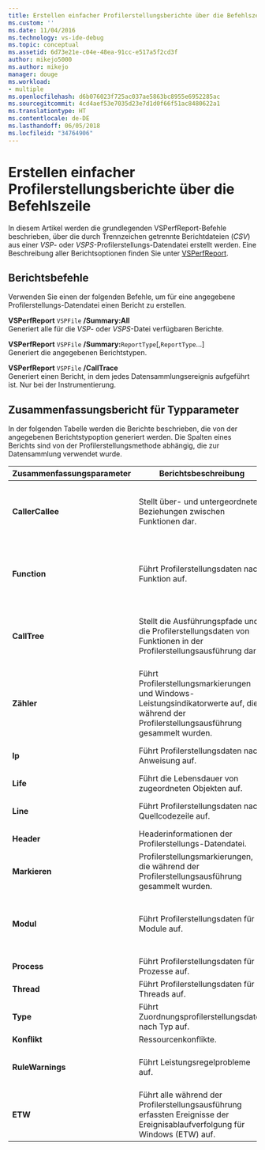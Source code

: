 ```yaml
---
title: Erstellen einfacher Profilerstellungsberichte über die Befehlszeile | Microsoft-Dokumentation
ms.custom: ''
ms.date: 11/04/2016
ms.technology: vs-ide-debug
ms.topic: conceptual
ms.assetid: 6d73e21e-c04e-48ea-91cc-e517a5f2cd3f
author: mikejo5000
ms.author: mikejo
manager: douge
ms.workload:
- multiple
ms.openlocfilehash: d6b076023f725ac037ae5863bc8955e6952285ac
ms.sourcegitcommit: 4cd4aef53e7035d23e7d1d0f66f51ac8480622a1
ms.translationtype: HT
ms.contentlocale: de-DE
ms.lasthandoff: 06/05/2018
ms.locfileid: "34764906"
---
```

# <a name="create-basic-profiling-reports-from-the-command-line"></a>Erstellen einfacher Profilerstellungsberichte über die Befehlszeile
In diesem Artikel werden die grundlegenden VSPerfReport-Befehle beschrieben, über die durch Trennzeichen getrennte Berichtdateien (*CSV*) aus einer *VSP*- oder *VSPS*-Profilerstellungs-Datendatei erstellt werden. Eine Beschreibung aller Berichtsoptionen finden Sie unter [VSPerfReport](../profiling/vsperfreport.md).  
  
## <a name="report-commands"></a>Berichtsbefehle  
 Verwenden Sie einen der folgenden Befehle, um für eine angegebene Profilerstellungs-Datendatei einen Bericht zu erstellen.  
  
 **VSPerfReport** `VSPFile` **/Summary:All**  
 Generiert alle für die *VSP*- oder *VSPS*-Datei verfügbaren Berichte.  
  
 **VSPerfReport** `VSPFile` **/Summary:**`ReportType`[,`ReportType`...]  
 Generiert die angegebenen Berichtstypen.  
  
 **VSPerfReport** `VSPFile` **/CallTrace**  
 Generiert einen Bericht, in dem jedes Datensammlungsereignis aufgeführt ist. Nur bei der Instrumentierung.  
  
## <a name="summary-report-type-parameters"></a>Zusammenfassungsbericht für Typparameter  
 In der folgenden Tabelle werden die Berichte beschrieben, die von der angegebenen Berichtstypoption generiert werden. Die Spalten eines Berichts sind von der Profilerstellungsmethode abhängig, die zur Datensammlung verwendet wurde.  
  
|Zusammenfassungsparameter|Berichtsbeschreibung|Berichtsverweis|  
|-----------------------|------------------------|----------------------|  
|**CallerCallee**|Stellt über- und untergeordnete Beziehungen zwischen Funktionen dar.|-   [Samplingdaten](../profiling/caller-callee-view-sampling-data.md)<br />-   [Instrumentierungsdaten](../profiling/caller-callee-view-instrumentation-data.md)<br />-   [.NET-Speichersamplingdaten](../profiling/caller-callee-view-dotnet-memory-sampling-data.md)<br />-   [.NET-Speicherinstrumentierungsdaten](../profiling/caller-callee-view-net-memory-instrumentation-data.md)<br />-   [Konfliktdaten](../profiling/caller-callee-view-contention-data.md)|  
|**Function**|Führt Profilerstellungsdaten nach Funktion auf.|-   [Samplingdaten](../profiling/functions-view-sampling-data.md)<br />-   [Instrumentierungsdaten](../profiling/functions-view-instrumentation-data.md)<br />-   [.NET-Speichersamplingdaten](../profiling/functions-view-dotnet-memory-sampling-data.md)<br />-   [.NET-Speicherinstrumentierungsdaten](../profiling/functions-view-dotnet-memory-instrumentation-data.md)<br />-   [Konfliktdaten](../profiling/functions-view-contention-data.md)|  
|**CallTree**|Stellt die Ausführungspfade und die Profilerstellungsdaten von Funktionen in der Profilerstellungsausführung dar.|-   [Instrumentierungsdaten](../profiling/call-tree-view-instrumentation-data.md)<br />-   [Samplingdaten](../profiling/call-tree-view-sampling-data.md)<br />-   [.NET-Speichersamplingdaten](../profiling/call-tree-view-dotnet-memory-sampling-data.md)<br />-   [.NET-Speicherinstrumentierungsdaten](../profiling/call-tree-view-dotnet-memory-instrumentation-data.md)<br />-   [Konfliktdaten](../profiling/call-tree-view-contention-data.md)|  
|**Zähler**|Führt Profilerstellungsmarkierungen und Windows-Leistungsindikatorwerte auf, die während der Profilerstellungsausführung gesammelt wurden.|-   [Markierungsansicht](../profiling/marks-view.md)|  
|**Ip**|Führt Profilerstellungsdaten nach Anweisung auf.|-   [Samplingdaten](../profiling/instruction-pointers-ips-view-sampling-data.md)<br />-   [.NET-Speichersamplingdaten](../profiling/instruction-pointers-ips-view-dotnet-memory-sampling-data.md)<br />-   [Konfliktdaten](../profiling/instruction-pointers-ips-view-contention-data.md)|  
|**Life**|Führt die Lebensdauer von zugeordneten Objekten auf.|-   [Objektlebensdaueransicht](../profiling/object-lifetime-view.md)|  
|**Line**|Führt Profilerstellungsdaten nach Quellcodezeile auf.|-   [Samplingdaten](../profiling/lines-view-sampling-data.md)<br />-   [.NET-Speichersamplingdaten](../profiling/lines-view-dotnet-memory-sampling-data.md)<br />-   [Konfliktdaten](../profiling/lines-view-contention-data.md)|  
|**Header**|Headerinformationen der Profilerstellungs-Datendatei.|Dateispezifisch.|  
|**Markieren**|Profilerstellungsmarkierungen, die während der Profilerstellungsausführung gesammelt wurden.|-   [Markierungsansicht](../profiling/marks-view.md)|  
|**Modul**|Führt Profilerstellungsdaten für Module auf.|-   [Samplingdaten](../profiling/modules-view-sampling-data.md)<br />-   [Instrumentierungsdaten](../profiling/modules-view-instrumentation-data.md)<br />-   [.NET-Speichersamplingdaten](../profiling/modules-view-dotnet-memory-sampling-data.md)<br />-   [.NET-Speicherinstrumentierungsdaten](../profiling/modules-view-dotnet-memory-instrumentation-data.md)<br />-   [Konfliktdaten](../profiling/modules-view-contention-data.md)|  
|**Process**|Führt Profilerstellungsdaten für Prozesse auf.|-   [Prozessansicht](../profiling/process-view.md)<br />-   [Konfliktdaten](../profiling/process-view-contention-data.md)|  
|**Thread**|Führt Profilerstellungsdaten für Threads auf.|-   [Prozessansicht](../profiling/process-view.md)|  
|**Type**|Führt Zuordnungsprofilerstellungsdaten nach Typ auf.|-   [Zuordnungsansicht](../profiling/dotnet-memory-allocations-view.md)|  
|**Konflikt**|Ressourcenkonflikte.|-   [Ressourcenkonflikte](../profiling/resource-contentions-view-contention-data.md)|  
|**RuleWarnings**|Führt Leistungsregelprobleme auf.|– Führt die CheckId, die Beschreibung und den Quellcodespeicherort des Regelproblems auf.|  
|**ETW**|Führt alle während der Profilerstellungsausführung erfassten Ereignisse der Ereignisablaufverfolgung für Windows (ETW) auf.|-   [ETW-Bericht](../profiling/event-tracing-for-windows-etw-report.md)|